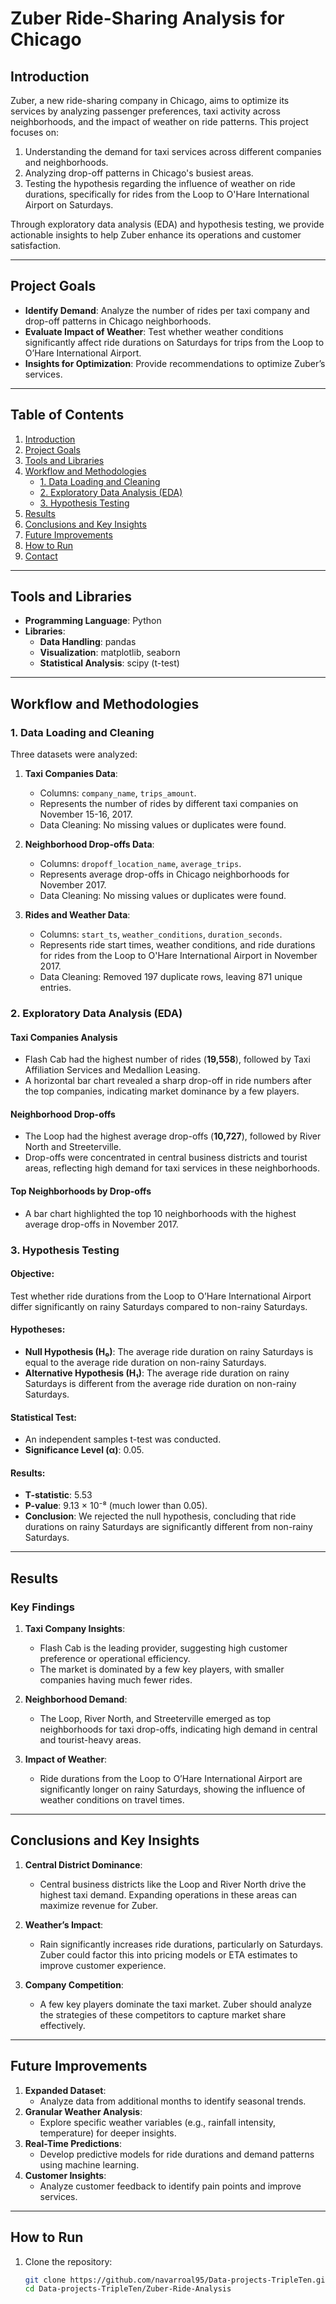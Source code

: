 # **Zuber Ride-Sharing Analysis for Chicago**

## **Introduction**
Zuber, a new ride-sharing company in Chicago, aims to optimize its services by analyzing passenger preferences, taxi activity across neighborhoods, and the impact of weather on ride patterns. This project focuses on:
1. Understanding the demand for taxi services across different companies and neighborhoods.
2. Analyzing drop-off patterns in Chicago's busiest areas.
3. Testing the hypothesis regarding the influence of weather on ride durations, specifically for rides from the Loop to O'Hare International Airport on Saturdays.

Through exploratory data analysis (EDA) and hypothesis testing, we provide actionable insights to help Zuber enhance its operations and customer satisfaction.

---

## **Project Goals**
- **Identify Demand**: Analyze the number of rides per taxi company and drop-off patterns in Chicago neighborhoods.
- **Evaluate Impact of Weather**: Test whether weather conditions significantly affect ride durations on Saturdays for trips from the Loop to O’Hare International Airport.
- **Insights for Optimization**: Provide recommendations to optimize Zuber’s services.

---

## **Table of Contents**
1. [Introduction](#introduction)
2. [Project Goals](#project-goals)
3. [Tools and Libraries](#tools-and-libraries)
4. [Workflow and Methodologies](#workflow-and-methodologies)
    - [1. Data Loading and Cleaning](#1-data-loading-and-cleaning)
    - [2. Exploratory Data Analysis (EDA)](#2-exploratory-data-analysis-eda)
    - [3. Hypothesis Testing](#3-hypothesis-testing)
5. [Results](#results)
6. [Conclusions and Key Insights](#conclusions-and-key-insights)
7. [Future Improvements](#future-improvements)
8. [How to Run](#how-to-run)
9. [Contact](#contact)

---

## **Tools and Libraries**
- **Programming Language**: Python
- **Libraries**:
  - **Data Handling**: pandas
  - **Visualization**: matplotlib, seaborn
  - **Statistical Analysis**: scipy (t-test)

---

## **Workflow and Methodologies**

### **1. Data Loading and Cleaning**
Three datasets were analyzed:
1. **Taxi Companies Data**:
   - Columns: `company_name`, `trips_amount`.
   - Represents the number of rides by different taxi companies on November 15-16, 2017.
   - Data Cleaning: No missing values or duplicates were found.

2. **Neighborhood Drop-offs Data**:
   - Columns: `dropoff_location_name`, `average_trips`.
   - Represents average drop-offs in Chicago neighborhoods for November 2017.
   - Data Cleaning: No missing values or duplicates were found.

3. **Rides and Weather Data**:
   - Columns: `start_ts`, `weather_conditions`, `duration_seconds`.
   - Represents ride start times, weather conditions, and ride durations for rides from the Loop to O'Hare International Airport in November 2017.
   - Data Cleaning: Removed 197 duplicate rows, leaving 871 unique entries.

### **2. Exploratory Data Analysis (EDA)**
#### **Taxi Companies Analysis**
- Flash Cab had the highest number of rides (**19,558**), followed by Taxi Affiliation Services and Medallion Leasing.
- A horizontal bar chart revealed a sharp drop-off in ride numbers after the top companies, indicating market dominance by a few players.

#### **Neighborhood Drop-offs**
- The Loop had the highest average drop-offs (**10,727**), followed by River North and Streeterville.
- Drop-offs were concentrated in central business districts and tourist areas, reflecting high demand for taxi services in these neighborhoods.

#### **Top Neighborhoods by Drop-offs**
- A bar chart highlighted the top 10 neighborhoods with the highest average drop-offs in November 2017.

### **3. Hypothesis Testing**
#### **Objective**:
Test whether ride durations from the Loop to O’Hare International Airport differ significantly on rainy Saturdays compared to non-rainy Saturdays.

#### **Hypotheses**:
- **Null Hypothesis (H₀)**: The average ride duration on rainy Saturdays is equal to the average ride duration on non-rainy Saturdays.
- **Alternative Hypothesis (H₁)**: The average ride duration on rainy Saturdays is different from the average ride duration on non-rainy Saturdays.

#### **Statistical Test**:
- An independent samples t-test was conducted.
- **Significance Level (α)**: 0.05.

#### **Results**:
- **T-statistic**: 5.53
- **P-value**: 9.13 × 10⁻⁸ (much lower than 0.05).
- **Conclusion**: We rejected the null hypothesis, concluding that ride durations on rainy Saturdays are significantly different from non-rainy Saturdays.

---

## **Results**

### **Key Findings**
1. **Taxi Company Insights**:
   - Flash Cab is the leading provider, suggesting high customer preference or operational efficiency.
   - The market is dominated by a few key players, with smaller companies having much fewer rides.

2. **Neighborhood Demand**:
   - The Loop, River North, and Streeterville emerged as top neighborhoods for taxi drop-offs, indicating high demand in central and tourist-heavy areas.

3. **Impact of Weather**:
   - Ride durations from the Loop to O’Hare International Airport are significantly longer on rainy Saturdays, showing the influence of weather conditions on travel times.

---

## **Conclusions and Key Insights**

1. **Central District Dominance**:
   - Central business districts like the Loop and River North drive the highest taxi demand. Expanding operations in these areas can maximize revenue for Zuber.

2. **Weather’s Impact**:
   - Rain significantly increases ride durations, particularly on Saturdays. Zuber could factor this into pricing models or ETA estimates to improve customer experience.

3. **Company Competition**:
   - A few key players dominate the taxi market. Zuber should analyze the strategies of these competitors to capture market share effectively.

---

## **Future Improvements**
1. **Expanded Dataset**:
   - Analyze data from additional months to identify seasonal trends.
2. **Granular Weather Analysis**:
   - Explore specific weather variables (e.g., rainfall intensity, temperature) for deeper insights.
3. **Real-Time Predictions**:
   - Develop predictive models for ride durations and demand patterns using machine learning.
4. **Customer Insights**:
   - Analyze customer feedback to identify pain points and improve services.

---

## **How to Run**
1. Clone the repository:
   ```bash
   git clone https://github.com/navarroal95/Data-projects-TripleTen.git
   cd Data-projects-TripleTen/Zuber-Ride-Analysis

